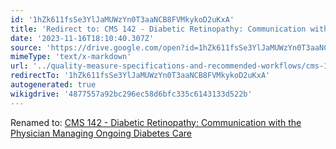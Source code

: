 ```yaml
---
id: '1hZk611fsSe3YlJaMUWzYn0T3aaNCB8FVMkykoD2uKxA'
title: 'Redirect to: CMS 142 - Diabetic Retinopathy: Communication with the Physician Managing Ongoing Diabetes Care'
date: '2023-11-16T18:10:40.307Z'
source: 'https://drive.google.com/open?id=1hZk611fsSe3YlJaMUWzYn0T3aaNCB8FVMkykoD2uKxA'
mimeType: 'text/x-markdown'
url: '../quality-measure-specifications-and-recommended-workflows/cms-142-diabetic-retinopathy-communication-with-the-physician-managing-ongoing-diabetes-care.md'
redirectTo: '1hZk611fsSe3YlJaMUWzYn0T3aaNCB8FVMkykoD2uKxA'
autogenerated: true
wikigdrive: '4877557a92bc296ec58d6bfc335c6143133d522b'
---
```

Renamed to: [CMS 142 - Diabetic Retinopathy: Communication with the Physician Managing Ongoing Diabetes Care](../quality-measure-specifications-and-recommended-workflows/cms-142-diabetic-retinopathy-communication-with-the-physician-managing-ongoing-diabetes-care.md)
